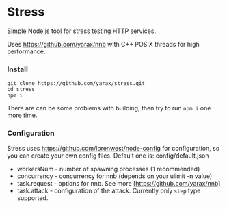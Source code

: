 Stress
========

Simple Node.js tool for stress testing HTTP services.

Uses https://github.com/yarax/nnb with C++ POSIX threads for high performance.

### Install

```
git clone https://github.com/yarax/stress.git
cd stress
npm i
```
There are can be some problems with building, then try to run `npm i` one more time.

### Configuration

Stress uses https://github.com/lorenwest/node-config for configuration, so you can create your own config files.
Default one is: config/default.json

* workersNum - number of spawning processes (1 recommended)
* concurrency - concurrency for nnb (depends on your ulimit -n value)
* task.request - options for nnb. See more [https://github.com/yarax/nnb]
* task.attack - configuration of the attack. Currently only `step` type supported.


